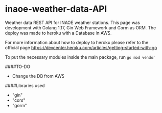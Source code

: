 # inaoe-weather-data-API
Weather data REST API for INAOE weather stations.
This page was development with Golang 1.17, Gin Web Framework and Gorm as ORM.
The deploy was made to heroku with a Database in AWS.

For more information about how to deploy to heroku please refer to the official page https://devcenter.heroku.com/articles/getting-started-with-go

To put the necessary modules inside the main package, run `go mod vendor`

####TO-DO

+ Change the DB from AWS

####Libraries used

+ "gin"
+ "cors"
+ "gorm"
